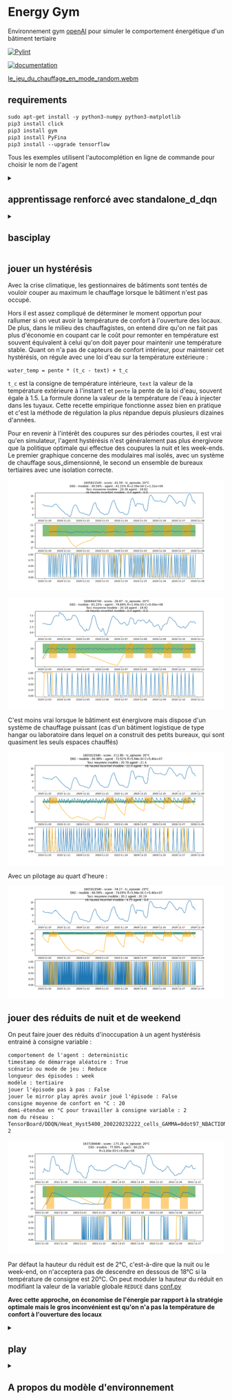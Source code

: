 # Energy Gym
Environnement gym [openAI](https://github.com/openai/gym) pour simuler le comportement énergétique d'un bâtiment tertiaire

[![Pylint](https://github.com/Open-Building-Management/EnergyGym/actions/workflows/ci.yml/badge.svg)](https://github.com/Open-Building-Management/EnergyGym/actions/workflows/ci.yml)

[![documentation](https://github.com/Open-Building-Management/EnergyGym/actions/workflows/documentation.yml/badge.svg)](http://obm.dromotherm.com/EnergyGym/)

[le_jeu_du_chauffage_en_mode_random.webm](https://user-images.githubusercontent.com/24553739/190570843-7f1c81fc-90a3-436d-9e51-2086e0282a43.webm)


## requirements

```
sudo apt-get install -y python3-numpy python3-matplotlib
pip3 install click
pip3 install gym
pip3 install PyFina
pip3 install --upgrade tensorflow
```

Tous les exemples utilisent l'autocomplétion en ligne de commande pour choisir le nom de l'agent

<details><summary><h2>apprentissage renforcé avec standalone_d_dqn</h2></summary>

Met en oeuvre un algorithme de type double DQN

Les réseaux après entrainement sont enregistrés dans un répertoire `TensorBoard/DDQN`

Les noms des réseaux entrainés commenceront par `Heat_SCENARIOXXXX_DDMMAAAA` avec SCENARIO valant `Hyst` ou `Vacancy`

pour lancer tensorboard :

```
tensorboard --logdir=TensorBoard
```

### scénario de type hystérésis

Ce scénario permet d'entrainer un réseau à maintenir une température constante autour d'une consigne donnée tc. C'est le réseau le plus simple, avec une espace d'observation de taille 3 : [Text, Tint, tc]

```
python3 standalone_d_dqn.py
```
Pour entraîner un agent à gérer des consignes variables de 18, 19, 20, 21 et 22°C :
```
numéro du flux temp. extérieure : 1
modèle : cells
scénario : Hyst
consigne moyenne de confort en °C : 20
demi-étendue en °C pour travailler à consigne variable : 2
```
Peu importe le modèle choisi pour l'entrainement, içi `cells`, le réseau obtenu fonctionnera aussi avec toutes les configurations.

### scénario de type vacancy, pour entrainer à jouer une période de non-occupation

L'objectif est d'utiliser le moins d'énergie possible et d'avoir la température souhaitée à l'ouverture des locaux.

pour entrainer à modèle variable avec une histoire passée de 48 heures
```
python3 standalone_d_dqn.py --nbh=48
```
On peut définir des coefficients de pondération personnalisés pour la récompense :

```
python3 standalone_d_dqn.py --nbh=48 --k=1 --p_c=15 --vote_interval -1 1
```

Lorsqu'on joue un scénario de type vacancy, la récompense est la somme de 2 termes :
- l'un positif représentant l'énergie totale économisée
- l'autre négatif représentant le vote à l'ouverture du bâtiment

Il s'agit d'une récompense finale, attribuée à la fin de l'épisode

k est le coefficient énergétique

p_c est la pondération à appliquer sur le confort à l'ouverture des locaux, c'est-à-dire sur la valeur absolue de l'écart entre la température à l'ouverture des locaux et la température de consigne

vote_interval représente l'intervalle dans lequel la récompense énergétique est attribuée. si vote_interval vaut (-1, 1), on attribue le bonus énergétique si et seulement si l'écart entre la température à l'ouverture des locaux et la température de consigne est compris entre -1 et 1

</details>

<details><summary><h2>basciplay</h2></summary>

La variable globale `TEXT_FEED` de [conf.py](conf.py#L30), dont la valeur par défaut est 1, définit le numéro du flux de température extérieure. Si on utilise les données du répertoire datas, on n'a pas besoin de changer ce paramètre.

paramètre |  description
--|--
agent_type | random = décision aléatoire<br>deterministic = argmax<br>stochastic = softmax
random_ts | True = joue jusqu'à 200 épisodes<br>False = joue un seul épisode sur le timestamp 1609104740
scenario | type d'environnement, par exemple<br>hyst: hysteresis<br>vacancy: non-occupation<br>reduce: hysteresis avec réduit hors occupation
size | week: 8 jours<br>weekend: 63 heures
modelkey | le nom d'une des configurations de [conf.py](conf.py) - random pour jouer un modèle au hasard
stepbystep | True = joue en mode pas à pas
tc | valeur de la consigne en °C
halfrange | demi-étendue en °C pour rendre la consigne variable
nbh | nombre d'heures que l'on peut remonter dans l'histoire passée
nbh_forecast | nombre d'heures de prévisions météo à donner à l'agent
action_space | taille de l'espace d'actions

Pour un espace d'observation sans historique ni prévisions :
```
python3 basicplay.py
```
Pour un espace d'observation avec un historique de 48 heures :
```
python3 basicplay.py --nbh=48
```
</details>

## jouer un hystérésis

Avec la crise climatique, les gestionnaires de bâtiments sont tentés de vouloir couper au maximum le chauffage lorsque le bâtiment n'est pas occupé.

Hors il est assez compliqué de déterminer le moment opportun pour rallumer si on veut avoir la température de confort à l'ouverture des locaux. De plus, dans le milieu des chauffagistes, on entend dire qu'on ne fait pas plus d'économie en coupant car le coût pour remonter en température est souvent équivalent à celui qu'on doit payer pour maintenir une température stable.
Quant on n'a pas de capteurs de confort intérieur, pour maintenir cet hystérésis, on régule avec une loi d'eau sur la température extérieure :
```
water_temp = pente * (t_c - text) + t_c
```
`t_c` est la consigne de température intérieure, `text` la valeur de la température extérieure à l'instant t et `pente` la pente de la loi d'eau, souvent égale à 1.5.
La formule donne la valeur de la température de l'eau à injecter dans les tuyaux. Cette recette empirique fonctionne assez bien en pratique et c'est la méthode de régulation la plus répandue depuis plusieurs dizaines d'années.

Pour en revenir à l'intérêt des coupures sur des périodes courtes, il est vrai qu'en simulateur, l'agent hystérésis n'est généralement pas plus énergivore que la politique optimale qui effectue des coupures la nuit et les week-ends. Le premier graphique concerne des modulaires mal isolés, avec un système de chauffage sous_dimensionné, le second un ensemble de bureaux tertiaires avec une isolation correcte. 

![](images/Hyst_vs_solution_optimale_intermittence_cells.png)

![](images/Hyst_vs_solution_optimale_intermittence_tertiaire_2.png)

C'est moins vrai lorsque le bâtiment est énergivore mais dispose d'un système de chauffage puissant (cas d'un bâtiment logistique de type hangar ou laboratoire dans lequel on a construit des petits bureaux, qui sont quasiment les seuls espaces chauffés)

![](images/Hyst_vs_solution_optimale_intermittence_nord.png)

Avec un pilotage au quart d'heure :

![](images/Hyst_vs_solution_optimale_intermittence_nord_900s.png)

## jouer des réduits de nuit et de weekend

On peut faire jouer des réduits d'inoccupation à un agent hystérésis entrainé à consigne variable :
```
comportement de l'agent : deterministic
timestamp de démarrage aléatoire : True
scénario ou mode de jeu : Reduce
longueur des épisodes : week
modèle : tertiaire
jouer l'épisode pas à pas : False
jouer le mirror play après avoir joué l'épisode : False
consigne moyenne de confort en °C : 20
demi-étendue en °C pour travailler à consigne variable : 2
nom du réseau : TensorBoard/DDQN/Heat_Hyst5400_200220232222_cells_GAMMA=0dot97_NBACTIONS=2_tc=20+ou-2
```
![](images/hyst_playing_reduce.png)

Par défaut la hauteur du réduit est de 2°C, c'est-à-dire que la nuit ou le week-end, on n'acceptera pas de descendre en dessous de 18°C si la température de consigne est 20°C.
On peut moduler la hauteur du réduit en modifiant la valeur de la variable globale `REDUCE` dans [conf.py](conf.py)

**Avec cette approche, on économise de l'énergie par rapport à la stratégie optimale mais le gros inconvénient est qu'on n'a pas la température de confort à l'ouverture des locaux**

<details><summary><h2>play</h2></summary>

DEPRECATED : espace d'observation de taille 4 [Text, Tint, tc*occ, nbh]

```
./play.py
```
paramètre |  description
--|--
text | numéro du flux de température extérieure = 1
model | le nom d'une des configurations de [conf.py](conf.py)
powerlimit | coefficient multiplicatif de la puissance max.
tc | température de consigne
n | **nombre d'épisodes à jouer**<br>0 = joue une série d'épisodes prédéfinis, on parle de snapshots
optimalpolicy | **politique optimale que l'environnement déterministe va jouer**<br>intermittence = succession de périodes d'occupation et de non-occupation<br>occupation_permanente = bâtiment occupé en permanence - cf hopital
hystpath | nom d'un agent de type hystérésis, à fournir si on veut utiliser un agent pour gérer les périodes de non-occupation et un hystéréris pour gérer les périodes de présence du personnel : `./play.py --hystpath=agents/hys20.h5`
holiday | nombre de jours fériés à intégrer dans les replay
silent | True = production de statistiques ou de snapshots<br>False = affiche les épisodes à l'écran
k | coefficient énergétique, utilisé dans le calcul de la récompense

</details>

<details><summary><h2>A propos du modèle d'environnement</h2></summary>

L'environnement est représenté sous la forme d'un modèle électrique équivalent simple à deux paramètres :
* une résistance R en K/W qui représente l'isolation du bâtiment
* une capacité C en J/K qui représente l'inertie du bâtiment

[Pour en savoir plus](https://github.com/Open-Building-Management/RCmodel/blob/main/RCmodel.ipynb)

Pour une résistance de 1e-4 K/W, et quelle que soit l’inertie entre 4e8 et 4e9 J/K, le système de chauffage, même utilisé à fond en permanence, ne
parvient pas à maintenir la température.

Pour pouvoir gérer des épisodes de froid sur des bâtiments présentant majoritairement des résistances inférieures à 2e-4 K/W, la seule solution est
d’augmenter la puissance disponible.

On ne devrait toutefois pas rencontrer ce cas de figure sur le terrain si les équipements de production et les pompes sont correctement dimensionnés.

Le couple R=2e-4 K/W et C=2e8 J/K semble donc être une configuration extrême, peu probable en pratique, mais susceptible de nous donner de la matière
pour bien cerner le fonctionnement de notre modèle.

### comportement sous météo hivernale froide
![](images/RC_sim2_48h.png)

</details>
